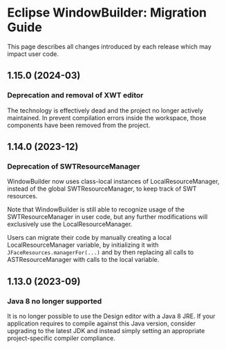 # Eclipse WindowBuilder: Migration Guide

This page describes all changes introduced by each release which may impact user
code.

## 1.15.0 (2024-03)

### Deprecation and removal of XWT editor

The technology is effectively dead and the project no longer actively maintained.
In prevent compilation errors inside the workspace, those components have been
removed from the project.

## 1.14.0 (2023-12)

### Deprecation of SWTResourceManager

WindowBuilder now uses class-local instances of LocalResourceManager, instead of
the global SWTResourceManager, to keep track of SWT resources.

Note that WindowBuilder is still able to recognize usage of the
SWTResourceManager in user code, but any further modifications will exclusively
use the LocalResourceManager.

Users can migrate their code by manually creating a local LocalResourceManager
variable, by initializing it with `JFaceResources.managerFor(...)` and by then
replacing all calls to ASTResourceManager with calls to the local variable.

## 1.13.0 (2023-09)

### Java 8 no longer supported

It is no longer possible to use the Design editor with a Java 8 JRE. If your
application requires to compile against this Java version, consider upgrading to
the latest JDK and instead simply setting an appropriate project-specific
compiler compliance.
